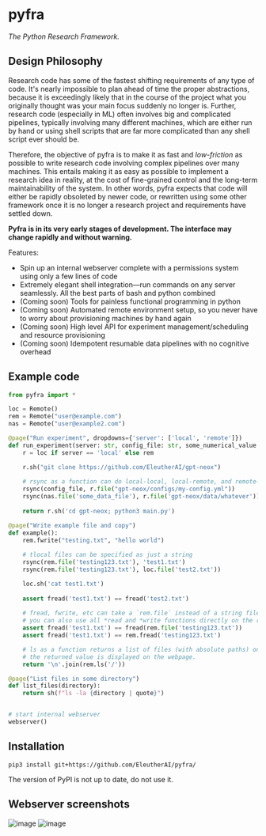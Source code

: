 # pyfra

*The Python Research Framework.*

## Design Philosophy

Research code has some of the fastest shifting requirements of any type of code. It's nearly impossible to plan ahead of time the proper abstractions, because it is exceedingly likely that in the course of the project what you originally thought was your main focus suddenly no longer is. Further, research code (especially in ML) often involves big and complicated pipelines, typically involving many different machines, which are either run by hand or using shell scripts that are far more complicated than any shell script ever should be. 

Therefore, the objective of pyfra is to make it as fast and *low-friction* as possible to write research code involving complex pipelines over many machines. This entails making it as easy as possible to implement a research idea in reality, at the cost of fine-grained control and the long-term maintainability of the system. In other words, pyfra expects that code will either be rapidly obsoleted by newer code, or rewritten using some other framework once it is no longer a research project and requirements have settled down.

**Pyfra is in its very early stages of development. The interface may change rapidly and without warning.**

Features:

 - Spin up an internal webserver complete with a permissions system using only a few lines of code
 - Extremely elegant shell integration—run commands on any server seamlessly. All the best parts of bash and python combined
 - (Coming soon) Tools for painless functional programming in python
 - (Coming soon) Automated remote environment setup, so you never have to worry about provisioning machines by hand again
 - (Coming soon) High level API for experiment management/scheduling and resource provisioning
 - (Coming soon) Idempotent resumable data pipelines with no cognitive overhead

## Example code

```python
from pyfra import *

loc = Remote()
rem = Remote("user@example.com")
nas = Remote("user@example2.com")

@page("Run experiment", dropdowns={'server': ['local', 'remote']})
def run_experiment(server: str, config_file: str, some_numerical_value: int, some_checkbox: bool):
    r = loc if server == 'local' else rem

    r.sh("git clone https://github.com/EleutherAI/gpt-neox")
    
    # rsync as a function can do local-local, local-remote, and remote-remote
    rsync(config_file, r.file("gpt-neox/configs/my-config.yml"))
    rsync(nas.file('some_data_file'), r.file('gpt-neox/data/whatever'))
    
    return r.sh('cd gpt-neox; python3 main.py')

@page("Write example file and copy")
def example():
    rem.fwrite("testing.txt", "hello world")
    
    # tlocal files can be specified as just a string
    rsync(rem.file('testing123.txt'), 'test1.txt')
    rsync(rem.file('testing123.txt'), loc.file('test2.txt'))

    loc.sh('cat test1.txt')
    
    assert fread('test1.txt') == fread('test2.txt')
    
    # fread, fwrite, etc can take a `rem.file` instead of a string filename.
    # you can also use all *read and *write functions directly on the remote too.
    assert fread('test1.txt') == fread(rem.file('testing123.txt'))
    assert fread('test1.txt') == rem.fread('testing123.txt')

    # ls as a function returns a list of files (with absolute paths) on the selected remote.
    # the returned value is displayed on the webpage.
    return '\n'.join(rem.ls('/'))

@page("List files in some directory")
def list_files(directory):
    return sh(f"ls -la {directory | quote}")


# start internal webserver
webserver()
```

## Installation

```pip3 install git+https://github.com/EleutherAI/pyfra/```

The version of PyPI is not up to date, do not use it.


## Webserver screenshots

![image](https://user-images.githubusercontent.com/54557097/115158160-2002a380-a04a-11eb-92c3-494d0f7b0895.png)
![image](https://user-images.githubusercontent.com/54557097/115158135-fc3f5d80-a049-11eb-8310-a43b7b5c58e0.png)
